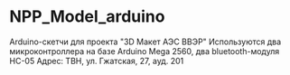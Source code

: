 ﻿# NPP_Model_arduino
Arduino-скетчи для проекта "3D Макет АЭС ВВЭР"
Используются два микроконтроллера на базе Arduino Mega 2560, два bluetooth-модуля HC-05
Адрес: ТВН, ул. Гжатская, 27, ауд. 201
